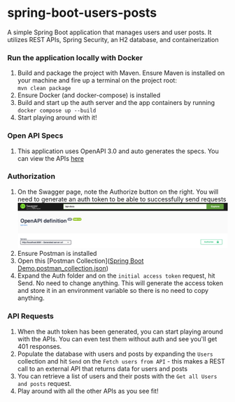 # spring-boot-users-posts

A simple Spring Boot application that manages users and user posts. It utilizes REST APIs, Spring Security, an H2 database, and containerization

### Run the application locally with Docker
1. Build and package the project with Maven. Ensure Maven is installed on your machine and fire up a terminal on the project root:  
`mvn clean package`
2. Ensure Docker (and docker-compose) is installed
3. Build and start up the auth server and the app containers by running  `docker compose up --build`
4. Start playing around with it!

### Open API Specs
1. This application uses OpenAPI 3.0 and auto generates the specs. You can view the APIs [here](http://localhost:8081/swagger-ui/index.html)

### Authorization
1. On the Swagger page, note the Authorize button on the right. You will need to generate an auth token to be able to successfully send requests
   ![img.png](assets/openapi-auth.png)
3. Ensure Postman is installed
4. Open this [Postman Collection]([Spring Boot Demo.postman_collection.json](Spring%20Boot%20Demo.postman_collection.json))
5. Expand the Auth folder and on the `initial access token` request, hit Send. No need to change anything. This will generate the access token and store it in an environment variable so there is no need to copy anything.

### API Requests
1. When the auth token has been generated, you can start playing around with the APIs. You can even test them without auth and see you'll get 401 responses.
2. Populate the database with users and posts by expanding the `Users` collection and hit `Send` on the `Fetch users from API` - this makes a REST call to an external API that returns data for users and posts
3. You can retrieve a list of users and their posts with the `Get all Users and posts` request.
4. Play around with all the other APIs as you see fit!
